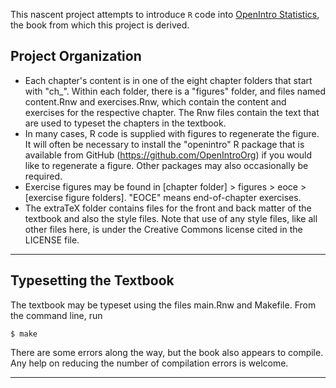 This nascent project attempts to introduce `R` code into [OpenIntro Statistics](https://github.com/OpenIntroOrg/openintro-statistics), the book from which this project is derived.

Project Organization
--------------------

- Each chapter's content is in one of the eight chapter folders that start with "ch_". Within each folder, there is a "figures" folder, and files named content.Rnw and exercises.Rnw, which contain the content and exercises for the respective chapter. The Rnw files contain the text that are used to typeset the chapters in the textbook.
- In many cases, R code is supplied with figures to regenerate the figure. It will often be necessary to install the "openintro" R package that is available from GitHub (https://github.com/OpenIntroOrg) if you would like to regenerate a figure. Other packages may also occasionally be required.
- Exercise figures may be found in [chapter folder] > figures > eoce > [exercise figure folders]. "EOCE" means end-of-chapter exercises.
- The extraTeX folder contains files for the front and back matter of the textbook and also the style files. Note that use of any style files, like all other files here, is under the Creative Commons license cited in the LICENSE file.

- - -

Typesetting the Textbook
------------------------

The textbook may be typeset using the files main.Rnw and Makefile.  From the command line, run

```
$ make
```

There are some errors along the way, but the book also appears to compile.  Any help on reducing the number of compilation errors is welcome.

- - -
